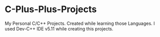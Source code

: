 # C-Plus-Plus-Projects
My Personal C/C++ Projects. Created while learning those Languages.
I used Dev-C++ IDE v5.11 while creating this projects.
